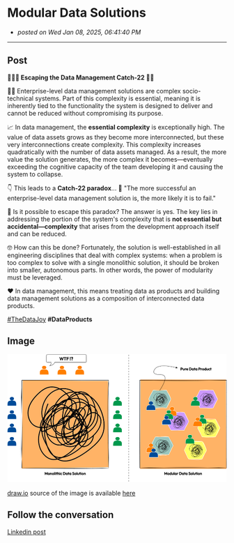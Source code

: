 # Modular Data Solutions

- *posted on Wed Jan 08, 2025, 06:41:40 PM*
---

## Post

**🏃‍♂️‍➡️ Escaping the Data Management Catch-22 🏃‍➡️**

😵‍💫 Enterprise-level data management solutions are complex socio-technical systems. Part of this complexity is essential, meaning it is inherently tied to the functionality the system is designed to deliver and cannot be reduced without compromising its purpose.

📈 In data management, the **essential complexity** is exceptionally high. The value of data assets grows as they become more interconnected, but these very interconnections create complexity. This complexity increases quadratically with the number of data assets managed. As a result, the more value the solution generates, the more complex it becomes—eventually exceeding the cognitive capacity of the team developing it and causing the system to collapse.

👇 This leads to a **Catch-22 paradox**... 
🔴 "The more successful an enterprise-level data management solution is, the more likely it is to fail."

🤔 Is it possible to escape this paradox? The answer is yes. The key lies in addressing the portion of the system's complexity that is **not essential but accidental—complexity** that arises from the development approach itself and can be reduced.

🤓 How can this be done? Fortunately, the solution is well-established in all engineering disciplines that deal with complex systems: when a problem is too complex to solve with a single monolithic solution, it should be broken into smaller, autonomous parts. In other words, the power of modularity must be leveraged.

❤️ In data management, this means treating data as products and building data management solutions as a composition of interconnected data products.
  
[#TheDataJoy](https://www.linkedin.com/feed/hashtag/?keywords=thedatajoy) **#DataProducts**

## Image

![2025-P002-modular-data-solution.png](/images/2025/2025-P002-modular-data-solution.png)

[draw.io](https://app.diagrams.net/) source of the image is available [here](/images/2025/2025.drawio) 

## Follow the conversation

[Linkedin post](https://www.linkedin.com/posts/andreagioia_thedatajoy-dataproducts-activity-7282813725747666945-vzn8)
